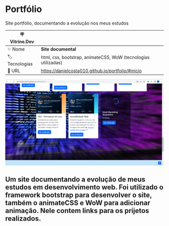 # Portfólio 
 
Site portfólio, documentando a evolução nos meus estudos


| :placard: Vitrine.Dev |     |
| -------------  | --- |
| :sparkles: Nome        | **Site documental**
| :label: Tecnologias | html, css, bootstrap, animateCSS, WoW (tecnologias utilizadas)
| :rocket: URL         | https://danielcosta010.github.io/portfolio/#inicio


<!-- Inserir imagem com a #vitrinedev ao final do link -->
![](https://github.com/danielcosta010/portfolio/blob/master/assets/img/imagemcapa.png#vitrinedev)

## Um site documentando a evolução de meus estudos em desenvolvimento web. Foi utilizado o framework bootstrap para desenvolver o site, também o animateCSS e WoW para adicionar animação. Nele contem links para os prijetos realizados.

